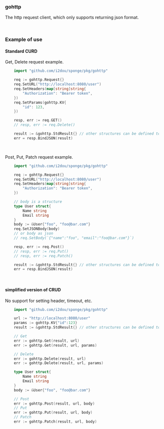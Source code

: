 ### gohttp

The http request client, which only supports returning json format.

<br>

### Example of use

#### Standard CURD

Get, Delete request example.

```go
    import "github.com/i2dou/sponge/pkg/gohttp"

    req := gohttp.Request{}
    req.SetURL("http://localhost:8080/user")
    req.SetHeaders(map[string]string{
        "Authorization": "Bearer token",
    })
    req.SetParams(gohttp.KV{
        "id": 123,
    })

    resp, err := req.GET()
    // resp, err := req.Delete()

    result := &gohttp.StdResult{} // other structures can be defined to receive data
    err = resp.BindJSON(result)
```

<br>

Post, Put, Patch request example.

```go
    import "github.com/i2dou/sponge/pkg/gohttp"

    req := gohttp.Request{}
    req.SetURL("http://localhost:8080/user")
    req.SetHeaders(map[string]string{
        "Authorization": "Bearer token",
    })

	// body is a structure
    type User struct{
        Name string
        Email string
    }
    body := &User{"foo", "foo@bar.com"}
    req.SetJSONBody(body)
    // or body as json
    // req.SetBody(`{"name":"foo", "email":"foo@bar.com"}`)

    resp, err := req.Post()
    // resp, err := req.Put()
    // resp, err := req.Patch()

    result := &gohttp.StdResult{} // other structures can be defined to receive data
    err = resp.BindJSON(result)
```

<br>

#### simplified version of CRUD

No support for setting header, timeout, etc.

```go
    import "github.com/i2dou/sponge/pkg/gohttp"

    url := "http://localhost:8080/user"
    params := gohttp.KV{"id":123}
    result := &gohttp.StdResult{} // other structures can be defined to receive data

    // Get
    err := gohttp.Get(result, url)
    err := gohttp.Get(result, url, params)

    // Delete
    err := gohttp.Delete(result, url)
    err := gohttp.Delete(result, url, params)

    type User struct{
        Name string
        Email string
    }
    body := &User{"foo", "foo@bar.com"}

    // Post
    err := gohttp.Post(result, url, body)
    // Put
    err := gohttp.Put(result, url, body)
    // Patch
    err := gohttp.Patch(result, url, body)
```
